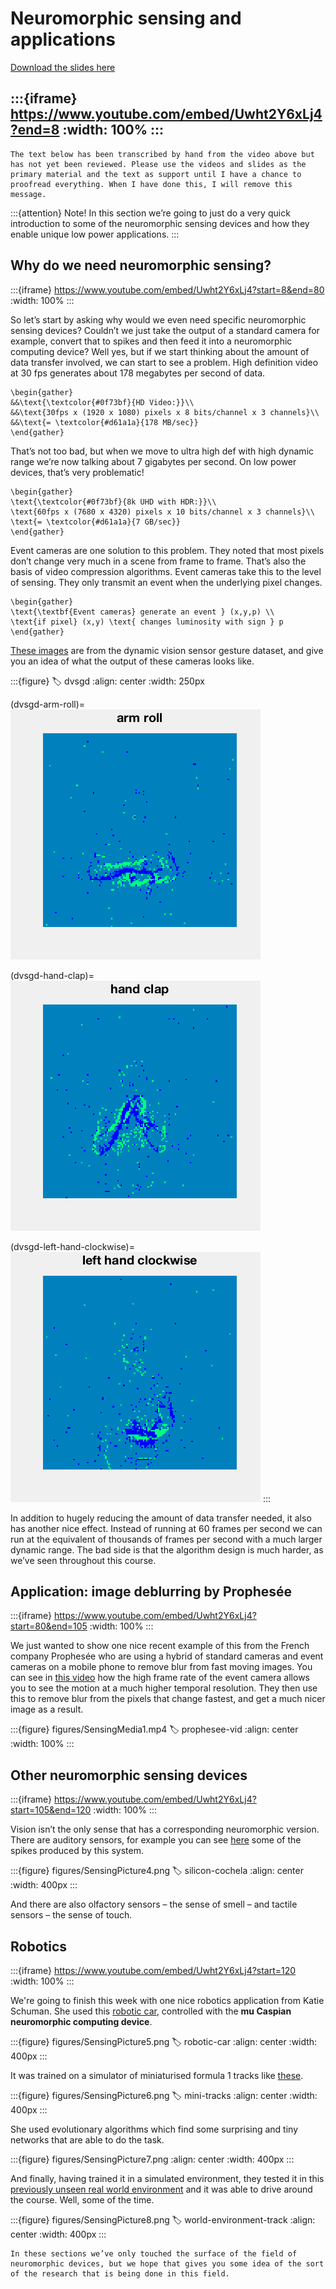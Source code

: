 # Neuromorphic sensing and applications

[Download the slides here](slides/W8-V2-sensing-and-applications.pptx)

:::{iframe} https://www.youtube.com/embed/Uwht2Y6xLj4?end=8
:width: 100%
:::
---

```{danger} Work in progress
The text below has been transcribed by hand from the video above but has not yet been reviewed. Please use the videos and slides as the primary material and the text as support until I have a chance to proofread everything. When I have done this, I will remove this message.
```

:::{attention} Note!
In this section we’re going to just do a very quick introduction to some of the neuromorphic sensing devices and how they enable unique low power applications.
:::

## Why do we need neuromorphic sensing?

:::{iframe} https://www.youtube.com/embed/Uwht2Y6xLj4?start=8&end=80
:width: 100%
:::

So let’s start by asking why would we even need specific neuromorphic sensing devices?
Couldn’t we just take the output of a standard camera for example, convert that to spikes and then feed it into a neuromorphic computing device? Well yes, but if we start thinking about the amount of data transfer involved, we can start to see a problem.
High definition video at 30 fps generates about 178 megabytes per second of data.

```{math}
\begin{gather}
&&\text{\textcolor{#0f73bf}{HD Video:}}\\
&&\text{30fps x (1920 x 1080) pixels x 8 bits/channel x 3 channels}\\
&&\text{= \textcolor{#d61a1a}{178 MB/sec}}
\end{gather}
```

That’s not too bad, but when we move to ultra high def with high dynamic range we’re now talking about 7 gigabytes per second.
On low power devices, that’s very problematic!

```{math}
\begin{gather}
\text{\textcolor{#0f73bf}{8k UHD with HDR:}}\\
\text{60fps x (7680 x 4320) pixels x 10 bits/channel x 3 channels}\\
\text{= \textcolor{#d61a1a}{7 GB/sec}}
\end{gather}
```

Event cameras are one solution to this problem. They noted that most pixels don’t change very much in a scene from frame to frame. That’s also the basis of video compression algorithms. Event cameras take this to the level of sensing. They only transmit an event when the underlying pixel changes.

```{math}
\begin{gather}
\text{\textbf{Event cameras} generate an event } (x,y,p) \\
\text{if pixel} (x,y) \text{ changes luminosity with sign } p 
\end{gather}
```

[These images](#dvsgd) are from the dynamic vision sensor gesture dataset, and give you an idea of what the output of these cameras looks like.

:::{figure}
:label: dvsgd
:align: center
:width: 250px

(dvsgd-arm-roll)=
![Arm Roll](figures/sensingPicture1.gif)

(dvsgd-hand-clap)=
![Hand Clap](figures/sensingPicture2.gif)

(dvsgd-left-hand-clockwise)=
![Left Hand Clockwise](figures/sensingPicture3.gif)
:::

In addition to hugely reducing the amount of data transfer needed, it also has another nice effect. Instead of running at 60 frames per second we can run at the equivalent of thousands of frames per second with a much larger dynamic range.
The bad side is that the algorithm design is much harder, as we’ve seen throughout this course.

## Application: image deblurring by Prophesée

:::{iframe} https://www.youtube.com/embed/Uwht2Y6xLj4?start=80&end=105
:width: 100%
:::

We just wanted to show one nice recent example of this from the French company Prophesée who are using a hybrid of standard cameras and event cameras on a mobile phone to remove blur from fast moving images.
You can see in [this video](#prophesee-vid) how the high frame rate of the event camera allows you to see the motion at a much higher temporal resolution.
They then use this to remove blur from the pixels that change fastest, and get a much nicer image as a result.

:::{figure} figures/SensingMedia1.mp4
:label: prophesee-vid
:align: center
:width: 100%
:::

## Other neuromorphic sensing devices

:::{iframe} https://www.youtube.com/embed/Uwht2Y6xLj4?start=105&end=120
:width: 100%
:::

Vision isn’t the only sense that has a corresponding neuromorphic version.
There are auditory sensors, for example you can see [here](#silicon-cochela) some of the spikes produced by this system.

:::{figure} figures/SensingPicture4.png
:label: silicon-cochela
:align: center
:width: 400px
:::

And there are also olfactory sensors – the  sense of smell – and tactile sensors – the sense of touch.

## Robotics

:::{iframe} https://www.youtube.com/embed/Uwht2Y6xLj4?start=120
:width: 100%
:::

We're going to finish this week with one nice robotics application from Katie Schuman.
She used this [robotic car](#robotic-car), controlled with the **mu Caspian neuromorphic computing device**.

:::{figure} figures/SensingPicture5.png
:label: robotic-car
:align: center
:width: 400px
:::

It was trained on a simulator of miniaturised formula 1 tracks like [these](#mini-tracks).

:::{figure} figures/SensingPicture6.png
:label: mini-tracks
:align: center
:width: 400px
:::

She used evolutionary algorithms which find some surprising and tiny networks that are able to do the task.

:::{figure} figures/SensingPicture7.png
:align: center
:width: 400px
:::

And finally, having trained it in a simulated environment, they tested it in this [previously unseen real world environment](#world-environment-track) and it was able to drive around the course. Well, some of the time.

:::{figure} figures/SensingPicture8.png
:label: world-environment-track
:align: center
:width: 400px
:::

```{seealso} That's it!
In these sections we’ve only touched the surface of the field of neuromorphic devices, but we hope that gives you some idea of the sort of the research that is being done in this field.
```